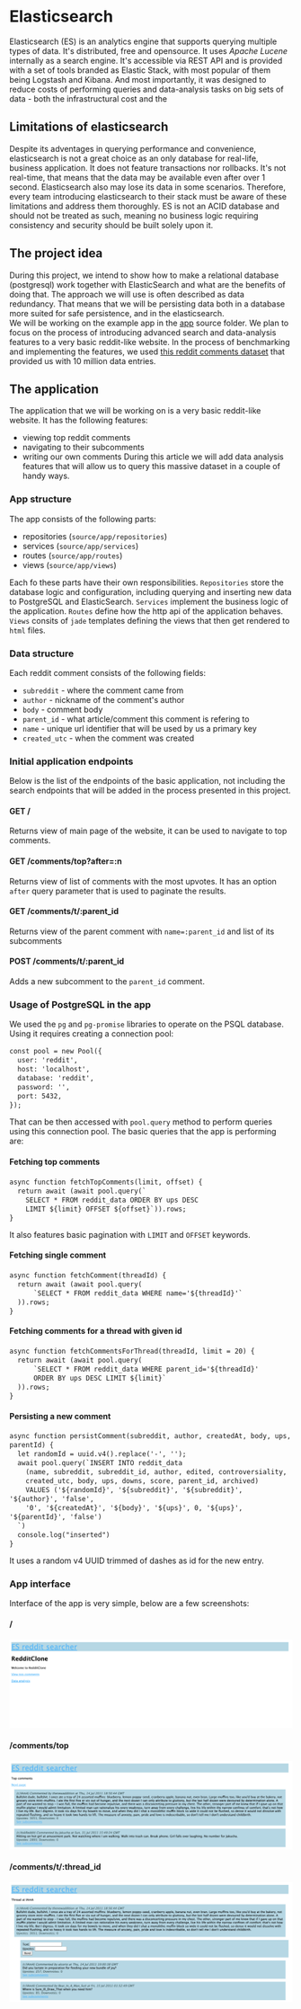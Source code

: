 # Elasticsearch
Elasticsearch (ES) is an analytics engine that supports querying multiple types of data. It's distributed, free and opensource. It uses *Apache Lucene* internally as a search engine. It's accessible via REST API and is provided with a set of tools branded as Elastic Stack, with most popular of them being Logstash and Kibana. And most importantly, it was designed to reduce costs of performing queries and data-analysis tasks on big sets of data - both the infrastructural cost and the 

## Limitations of elasticsearch
Despite its adventages in querying performance and convenience, elasticsearch is not a great choice as an only database for real-life, business application. It does not feature transactions nor rollbacks. It's not real-time, that means that the data may be available even after over 1 second. Elasticsearch also may lose its data in some scenarios. Therefore, every team introducing elasticsearch to their stack must be aware of these limitations and address them thoroughly. ES is not an ACID database and should not be treated as such, meaning no business logic requiring consistency and security should be built solely upon it.

## The project idea
During this project, we intend to show how to make a relational database (postgresql) work together with ElasticSearch and what are the benefits of doing that. The approach we will use is often described as data redundancy. That means that we will be persisting data both in a database more suited for safe persistence, and in the elasticsearch.  
We will be working on the example app in the [app](../source/app) source folder. We plan to focus on the process of introducing advanced search and data-analysis features to a very basic reddit-like website. In the process of benchmarking and implementing the features, we used [this reddit comments dataset](https://files.pushshift.io/reddit/comments/) that provided us with 10 million data entries.

## The application
The application that we will be working on is a very basic reddit-like website. It has the following features: 
 * viewing top reddit comments
 * navigating to their subcomments
 * writing our own comments
During this article we will add data analysis features that will allow us to query this massive dataset in a couple of handy ways. 

### App structure
The app consists of the following parts:
 - repositories (`source/app/repositories`)
 - services (`source/app/services`)
 - routes (`source/app/routes`)
 - views (`source/app/views`)

Each fo these parts have their own responsibilities. `Repositories` store the database logic and configuration, including querying and inserting new data to PostgreSQL and ElasticSearch. `Services` implement the business logic of the application. `Routes` define how the http api of the application behaves. `Views` consits of `jade` templates defining the views that then get rendered to `html` files. 

### Data structure
Each reddit comment consists of the following fields:
 - `subreddit` - where the comment came from
 - `author` - nickname of the comment's author
 - `body` - comment body
 - `parent_id` - what article/comment this comment is refering to
 - `name` - unique url identifier that will be used by us a primary key
 - `created_utc` - when the comment was created

### Initial application endpoints
Below is the list of the endpoints of the basic application, not including the search endpoints that will be added in the process presented in this project.

#### GET /
Returns view of main page of the website, it can be used to navigate to top comments.

#### GET /comments/top?after=:n
Returns view of list of comments with the most upvotes. It has an option `after` query parameter that is used to paginate the results.

#### GET /comments/t/:parent_id
Returns view of the parent comment with `name=:parent_id` and list of its subcomments

#### POST /comments/t/:parent_id
Adds a new subcomment to the `parent_id` comment.

### Usage of PostgreSQL in the app
We used the `pg` and `pg-promise` libraries to operate on the PSQL database. Using it requires creating a connection pool:
```
const pool = new Pool({
  user: 'reddit',
  host: 'localhost',
  database: 'reddit',
  password: '',
  port: 5432,
});
```
That can be then accessed with `pool.query` method to perform queries using this connection pool. The basic queries that the app is performing are:

#### Fetching top comments
```
async function fetchTopComments(limit, offset) {
  return await (await pool.query(`
    SELECT * FROM reddit_data ORDER BY ups DESC 
    LIMIT ${limit} OFFSET ${offset}`)).rows;
}
```
It also features basic pagination with `LIMIT` and `OFFSET` keywords.

#### Fetching single comment
```
async function fetchComment(threadId) {
  return await (await pool.query(
      `SELECT * FROM reddit_data WHERE name='${threadId}'`
  )).rows;
}
```

#### Fetching comments for a thread with given id
```
async function fetchCommentsForThread(threadId, limit = 20) {
  return await (await pool.query(
      `SELECT * FROM reddit_data WHERE parent_id='${threadId}' 
      ORDER BY ups DESC LIMIT ${limit}`
  )).rows;
}
```

#### Persisting a new comment
```
async function persistComment(subreddit, author, createdAt, body, ups, parentId) {
  let randomId = uuid.v4().replace('-', '');
  await pool.query(`INSERT INTO reddit_data 
    (name, subreddit, subreddit_id, author, edited, controversiality, 
    created_utc, body, ups, downs, score, parent_id, archived) 
    VALUES ('${randomId}', '${subreddit}', '${subreddit}', '${author}', 'false', 
    '0', '${createdAt}', '${body}', '${ups}', 0, '${ups}', '${parentId}', 'false')
  `)
  console.log("inserted")
}
```
It uses a random v4 UUID trimmed of dashes as id for the new entry.


### App interface
Interface of the app is very simple, below are a few screenshots:

#### /
![/ view](./images/1-index.png)

#### /comments/top
![/comments/top view](./images/1-top-comments.png)

#### /comments/t/:thread_id
![/comments/t/:thread_id view](./images/1-thread.png)
